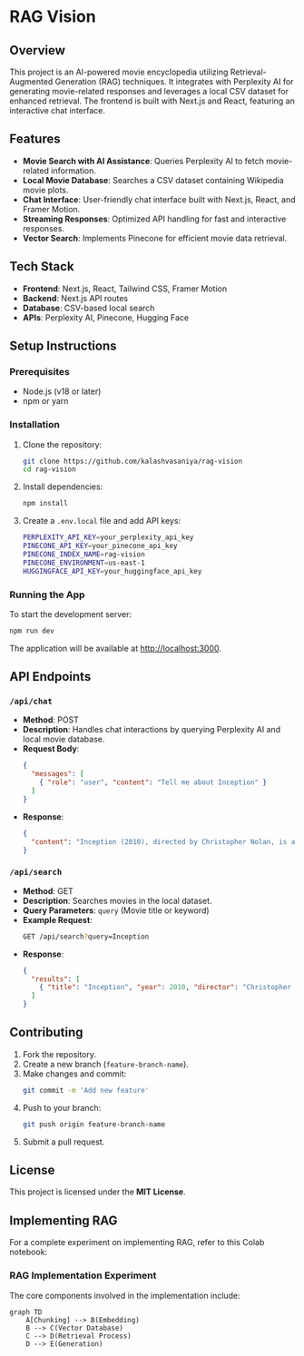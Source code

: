 # RAG Vision

## Overview
This project is an AI-powered movie encyclopedia utilizing Retrieval-Augmented Generation (RAG) techniques. It integrates with Perplexity AI for generating movie-related responses and leverages a local CSV dataset for enhanced retrieval. The frontend is built with Next.js and React, featuring an interactive chat interface.

## Features
- **Movie Search with AI Assistance**: Queries Perplexity AI to fetch movie-related information.
- **Local Movie Database**: Searches a CSV dataset containing Wikipedia movie plots.
- **Chat Interface**: User-friendly chat interface built with Next.js, React, and Framer Motion.
- **Streaming Responses**: Optimized API handling for fast and interactive responses.
- **Vector Search**: Implements Pinecone for efficient movie data retrieval.

## Tech Stack
- **Frontend**: Next.js, React, Tailwind CSS, Framer Motion
- **Backend**: Next.js API routes
- **Database**: CSV-based local search
- **APIs**: Perplexity AI, Pinecone, Hugging Face

## Setup Instructions
### Prerequisites
- Node.js (v18 or later)
- npm or yarn

### Installation
1. Clone the repository:
   ```sh
   git clone https://github.com/kalashvasaniya/rag-vision
   cd rag-vision
   ```

2. Install dependencies:
   ```sh
   npm install
   ```

3. Create a `.env.local` file and add API keys:
   ```sh
   PERPLEXITY_API_KEY=your_perplexity_api_key
   PINECONE_API_KEY=your_pinecone_api_key
   PINECONE_INDEX_NAME=rag-vision
   PINECONE_ENVIRONMENT=us-east-1
   HUGGINGFACE_API_KEY=your_huggingface_api_key
   ```

### Running the App
To start the development server:
```sh
npm run dev
```
The application will be available at [http://localhost:3000](http://localhost:3000).

## API Endpoints
### `/api/chat`
- **Method**: POST
- **Description**: Handles chat interactions by querying Perplexity AI and local movie database.
- **Request Body**:
  ```json
  {
    "messages": [
      { "role": "user", "content": "Tell me about Inception" }
    ]
  }
  ```
- **Response**:
  ```json
  {
    "content": "Inception (2010), directed by Christopher Nolan, is a mind-bending thriller about dream manipulation."
  }
  ```

### `/api/search`
- **Method**: GET
- **Description**: Searches movies in the local dataset.
- **Query Parameters**: `query` (Movie title or keyword)
- **Example Request**:
  ```sh
  GET /api/search?query=Inception
  ```
- **Response**:
  ```json
  {
    "results": [
      { "title": "Inception", "year": 2010, "director": "Christopher Nolan" }
    ]
  }
  ```

## Contributing
1. Fork the repository.
2. Create a new branch (`feature-branch-name`).
3. Make changes and commit:
   ```sh
   git commit -m 'Add new feature'
   ```
4. Push to your branch:
   ```sh
   git push origin feature-branch-name
   ```
5. Submit a pull request.

## License
This project is licensed under the **MIT License**.

## Implementing RAG
For a complete experiment on implementing RAG, refer to this Colab notebook:

### RAG Implementation Experiment
The core components involved in the implementation include:
```mermaid
graph TD
    A[Chunking] --> B(Embedding)
    B --> C(Vector Database)
    C --> D(Retrieval Process)
    D --> E(Generation)
```
